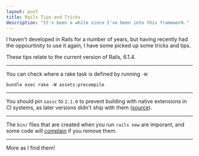 ```yaml
---
layout: post
title: Rails Tips and Tricks
description: "It's been a while since I've been into this framework."
---
```


I haven't developed in Rails for a number of years, but having recently had the oppourtinity to use it again, I have some picked up some tricks and tips. 

These tips relate to the current version of Rails, 6.1.4. 

---


You can check where a rake task is defined by running `-W`: 

```
bundle exec rake -W assets:precompile
```

---


You should pin `sassc` to `2.1.0` to prevent building with native extensions in CI systems, as later versions didn't ship with them ([source](https://github.com/sass/sassc-ruby/issues/189#issuecomment-731424768)). 


---


The `bin/` files that are created when you run `rails new` are imporant, and some code will [complain](https://github.com/rails/rails/blob/7bd6a74e8714968ccc0eec01ed424619d63eae3b/railties/lib/rails/tasks/yarn.rake#L24) if you remove them. 

---

More as I find them!
